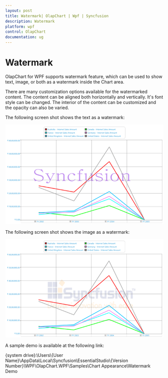 ```yaml
---
layout: post
title: Watermark| OlapChart | Wpf | Syncfusion
description: Watermark
platform: wpf
control: OlapChart
documentation: ug
---
```


# Watermark

OlapChart for WPF supports watermark feature, which can be used to show text, image, or both as a watermark inside the Chart area. 

There are many customization options available for the watermarked content. The content can be aligned both horizontally and vertically. It's font style can be changed. The interior of the content can be customized and the opacity can also be varied.

The following screen shot shows the text as a watermark:

![](Watermark_images/Watermark_img1.png)

The following screen shot shows the image as a watermark:

![](Watermark_images/Watermark_img2.png)

A sample demo is available at the following link:

{system drive}:\Users\\{User Name}\AppData\Local\Syncfusion\EssentialStudio\\{Version Number}\WPF\OlapChart.WPF\Samples\Chart Appearance\Watermark Demo

